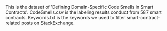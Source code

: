 This is the dataset of 'Defining Domain-Specific Code Smells in Smart Contracts'.  CodeSmells.csv is the labeling results conduct from 587 smart contracts. Keywords.txt is the keywords we used to filter smart-contract-related posts on StackExchange.
